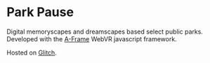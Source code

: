 # Park Pause

Digital memoryscapes and dreamscapes based select public parks. Developed with the [A-Frame](https://aframe.io) WebVR javascript framework.

Hosted on [Glitch](https://park-pause-cyberscapes.glitch.me/).
